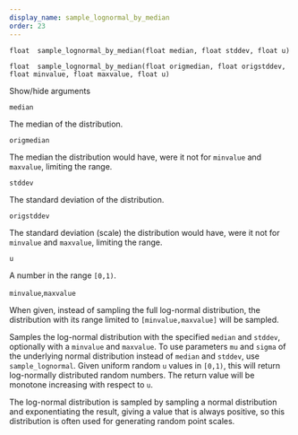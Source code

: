 ```yaml
---
display_name: sample_lognormal_by_median
order: 23
---
```

`float  sample_lognormal_by_median(float median, float stddev, float u)`

`float  sample_lognormal_by_median(float origmedian, float origstddev, float minvalue, float maxvalue, float u)`

Show/hide arguments

`median`

The median of the distribution.

`origmedian`

The median the distribution would have, were it not for `minvalue`
and `maxvalue`, limiting the range.

`stddev`

The standard deviation of the distribution.

`origstddev`

The standard deviation (scale) the distribution would have, were it
not for `minvalue` and `maxvalue`, limiting the range.

`u`

A number in the range `[0,1)`.

`minvalue`,`maxvalue`

When given, instead of sampling the full log-normal distribution,
the distribution with its range limited to `[minvalue,maxvalue]` will be
sampled.

Samples the log-normal distribution with the specified `median` and `stddev`,
optionally with a `minvalue` and `maxvalue`. To use parameters `mu` and `sigma`
of the underlying normal distribution instead of `median` and `stddev`,
use `sample_lognormal`.
Given uniform random `u` values in `[0,1)`, this will return log-normally
distributed random numbers. The return value will be monotone increasing
with respect to `u`.

The log-normal distribution is sampled by sampling a normal distribution
and exponentiating the result, giving a value that is always positive, so
this distribution is often used for generating random point scales.
